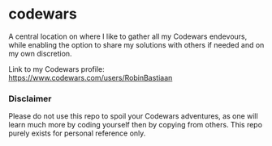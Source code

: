 # codewars
A central location on where I like to gather all my Codewars endevours, while enabling the option to share my solutions with others if needed and on my own discretion.

Link to my Codewars profile: https://www.codewars.com/users/RobinBastiaan

### Disclaimer
Please do not use this repo to spoil your Codewars adventures, as one will learn much more by coding yourself then by copying from others. This repo purely exists for personal reference only.
